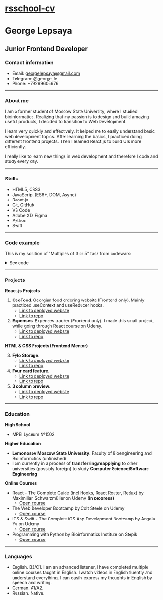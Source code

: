 # <a href="https://georgelepsaya.github.io/rsschool-cv/">rsschool-cv</a>
# George Lepsaya
## Junior Frontend Developer
### Contact information
- Email: georgelepsaya@gmail.com
- Telegram: @george_le
- Phone: +79299605676

***
### About me
I am a former student of Moscow State University, where I studied bioinformatics. Realizing that my passion is to design and build amazing useful products, I decided to transition to Web Development.

I learn very quickly and effectively. It helped me to easily understand basic web development topics. After learning the basics, I practiced doing different frontend projects. Then I learned React.js to build UIs more efficiently.

I really like to learn new things in web development and therefore I code and study every day.

***
### Skills
- HTML5, CSS3
- JavaScript (ES6+, DOM, Async)
- React.js
- Git, GitHub
- VS Code
- Adobe XD, Figma
- Python
- Swift

***
### Code example
This is my solution of "Multiples of 3 or 5" task from codewars:
<details>
  <summary>See code</summary>
  
  <pre>
  const solution = (num) => {
    const res = [];
    if (num < 0) {
      return 0;
    }
    for (let i = 1; i < num / 5; i++) {
      if (!res.includes(5 * i)) {
        res.push(5 * i);
      }
    }
    for (let i = 1; i < num / 3; i++) {
      if (!res.includes(3 * i)) {
        res.push(3 * i);
      }
    }
    return res.reduce((prev, a) => prev + a, 0);
  };
  </pre>
</details>

***
### Projects
**React.js Projects**
1. **GeoFood**. Georgian food ordering website (Frontend only). Mainly practiced useContext and useReducer hooks.
    * <a href="https://georgelepsaya.github.io/geofood/">Link to deployed website</a>
    * <a href="https://github.com/georgelepsaya/geofood.git">Link to repo</a>
2. **Expenses**. Expenses tracker (Frontend only). I made this small project, while going through React course on Udemy.
    * <a href="https://georgelepsaya.github.io/Expenses/">Link to deployed website</a>
    * <a href="https://github.com/georgelepsaya/Expenses.git">Link to repo</a>

**HTML & CSS Projects (Frontend Mentor)**

3. **Fylo Storage**.
    * <a href="https://confident-wiles-387dd2.netlify.app/">Link to deployed website</a>
    * <a href="https://github.com/georgelepsaya/fylo-data-storage-component-master.git">Link to repo</a>
4. **Four card feature**.
    * <a href="https://tender-benz-04c755.netlify.app/">Link to deployed website</a>
    * <a href="https://github.com/georgelepsaya/4cardfeature.git">Link to repo</a>
5. **3 column preview**.
    * <a href="https://george-l-preview-component.netlify.app/">Link to deployed website</a>
    * <a href="https://github.com/georgelepsaya/3-column-preview-card-component-main.git">Link to repo</a>

***
### Education
**High School**
- MPEI Lyceum №1502

**Higher Education**
- **Lomonosov Moscow State University**. Faculty of Bioengineering and Bioinformatics (unfinished)
- I am currently in a process of **transferring/reapplying** to other universities (possibly foreign) to study **Computer Science/Software Engineering**

**Online Courses**
- React - The Complete Guide (incl Hooks, React Router, Redux) by Maximilian Schwarzmüller on Udemy **(in progress)**
    * <a href="https://www.udemy.com/course/react-the-complete-guide-incl-redux/">Open course</a>
- The Web Developer Bootcamp by Colt Steele on Udemy
    * <a href="https://www.udemy.com/share/101W923@3BRYV1BNZvp04_d3nTzIpeDcVVdynZKhqjmvc5W2ers1UuHUJZA051QV-mFKJl93xg==/">Open course</a>
- iOS & Swift - The Complete iOS App Development Bootcamp by Angela Yu on Udemy
    * <a href="https://www.udemy.com/course/ios-13-app-development-bootcamp/">Open course</a>
- Programming with Python by Bioinformatics Institute on Stepik
    * <a href="https://stepik.org/cert/804731">Open course</a>

***
### Languages
- English. B2/C1. I am an advanced listener, I have completed multiple online courses taught in English. I watch videos in English fluently and understand everything. I can easily express my thoughts in English by speech and writing.
- German. A1/A2.
- Russian. Native.

